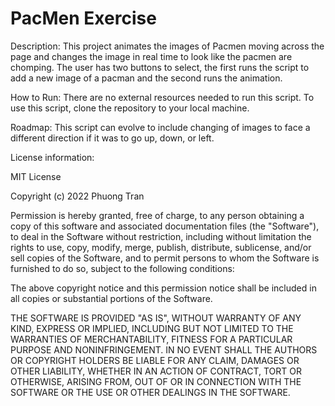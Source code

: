 # PacMen Exercise

Description: This project animates the images of Pacmen moving across the page and changes the image in real time to look like the pacmen are chomping. The user has two buttons to select, the first runs the script to add a new image of a pacman and the second runs the animation. 

How to Run: There are no external resources needed to run this script. To use this script, clone the repository to your local machine. 

Roadmap: This script can evolve to include changing of images to face a different direction if it was to go up, down, or left. 

License information: 

MIT License

Copyright (c) 2022 Phuong Tran

Permission is hereby granted, free of charge, to any person obtaining a copy of this software and associated documentation files (the "Software"), to deal in the Software without restriction, including without limitation the rights to use, copy, modify, merge, publish, distribute, sublicense, and/or sell copies of the Software, and to permit persons to whom the Software is furnished to do so, subject to the following conditions:

The above copyright notice and this permission notice shall be included in all copies or substantial portions of the Software.

THE SOFTWARE IS PROVIDED "AS IS", WITHOUT WARRANTY OF ANY KIND, EXPRESS OR IMPLIED, INCLUDING BUT NOT LIMITED TO THE WARRANTIES OF MERCHANTABILITY, FITNESS FOR A PARTICULAR PURPOSE AND NONINFRINGEMENT. IN NO EVENT SHALL THE AUTHORS OR COPYRIGHT HOLDERS BE LIABLE FOR ANY CLAIM, DAMAGES OR OTHER LIABILITY, WHETHER IN AN ACTION OF CONTRACT, TORT OR OTHERWISE, ARISING FROM, OUT OF OR IN CONNECTION WITH THE SOFTWARE OR THE USE OR OTHER DEALINGS IN THE SOFTWARE.

